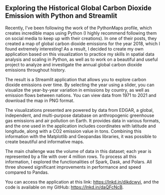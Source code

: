 ## Exploring the Historical Global Carbon Dioxide Emission with Python and Streamlit

Recently, I've been following the work of the PythonMaps profile, which creates incredible maps using Python (I highly recommend following them on social media to keep up with their creations). In one of their posts, they created a map of global carbon dioxide emissions for the year 2018, which I found extremely interesting! As a result, I decided to create my own application based on this visualization to practice my skills in spatial data analysis and scaling in Python, as well as to work on a beautiful and useful project to analyze and investigate the annual global carbon dioxide emissions throughout history.

The result is a Streamlit application that allows you to explore carbon dioxide emissions over time. By selecting the year using a slider, you can visualize the year-by-year variation in emissions by country, as well as emission flows between nations. You can view data from 1971 to 2021 and download the map in PNG format.

The visualizations presented are powered by data from EDGAR, a global, independent, and multi-purpose database on anthropogenic greenhouse gas emissions and air pollution on Earth. It provides data in various formats, and the one used in the application includes coordinates with latitude and longitude, along with a CO2 emission value in tons. Combining this information with the Matplotlib and Geopandas libraries, it was possible to create beautiful and informative maps.

The main challenge was the volume of data in this dataset; each year is represented by a file with over 4 million rows. To process all this information, I explored the functionalities of Spark, Dask, and Polars. All three showed significant improvements in performance and speed compared to Pandas.

You can access the application at this link: https://lnkd.in/dikdcwyi, and the code is available on my GitHub: https://lnkd.in/daQFcNcB.
